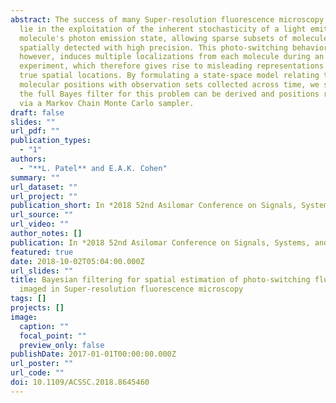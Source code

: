 ```yaml
---
abstract: The success of many Super-resolution fluorescence microscopy methods
  lie in the exploitation of the inherent stochasticity of a light emitting
  molecule's photon emission state, allowing sparse subsets of molecules to be
  spatially detected with high precision. This photo-switching behavior,
  however, induces multiple localizations from each molecule during an imaging
  experiment, which therefore gives rise to misleading representations of their
  true spatial locations. By formulating a state-space model relating true
  molecular positions with observation sets collected across time, we show that
  the full Bayes filter for this problem can be derived and positions recovered
  via a Markov Chain Monte Carlo sampler.
draft: false
slides: ""
url_pdf: ""
publication_types:
  - "1"
authors:
  - "**L. Patel** and E.A.K. Cohen"
summary: ""
url_dataset: ""
url_project: ""
publication_short: In *2018 52nd Asilomar Conference on Signals, Systems, and Computers*
url_source: ""
url_video: ""
author_notes: []
publication: In *2018 52nd Asilomar Conference on Signals, Systems, and Computers*
featured: true
date: 2018-10-02T05:04:00.000Z
url_slides: ""
title: Bayesian filtering for spatial estimation of photo-switching fluorophores
  imaged in Super-resolution fluorescence microscopy
tags: []
projects: []
image:
  caption: ""
  focal_point: ""
  preview_only: false
publishDate: 2017-01-01T00:00:00.000Z
url_poster: ""
url_code: ""
doi: 10.1109/ACSSC.2018.8645460
---
```


